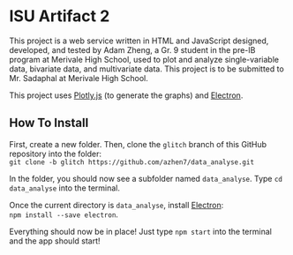# ISU Artifact 2

This project is a web service written in HTML and JavaScript designed, developed, and tested by Adam Zheng, a Gr. 9 student in the pre-IB program at Merivale High School, used to plot and analyze single-variable data, bivariate data, and multivariate data. This project is to be submitted to Mr. Sadaphal at Merivale High School.

This project uses [Plotly.js](https://plotly.com/javascript/) (to generate the graphs) and [Electron](https://www.electronjs.org/).

## How To Install
First, create a new folder. Then, clone the `glitch` branch of this GitHub repository into the folder: <br>
`git clone -b glitch https://github.com/azhen7/data_analyse.git`

In the folder, you should now see a subfolder named `data_analyse`. Type `cd data_analyse` into the terminal.

Once the current directory is `data_analyse`, install [Electron](https://www.electronjs.org/): <br>
`npm install --save electron`.

Everything should now be in place! Just type `npm start` into the terminal and the app should start!